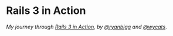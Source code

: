 # Rails 3 in Action
*My journey through [Rails 3 in Action](http://www.manning.com/katz/), by [@ryanbigg](http://twitter.com/ryanbigg) and [@wycats](http://twitter.com/wycats)*.